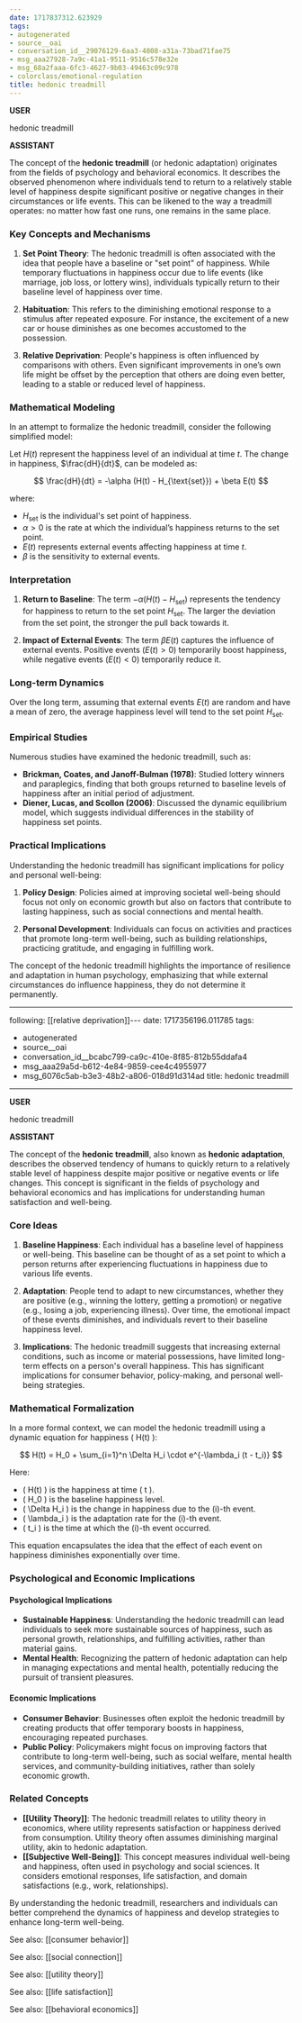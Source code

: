 ```yaml
---
date: 1717837312.623929
tags:
- autogenerated
- source__oai
- conversation_id__29076129-6aa3-4808-a31a-73bad71fae75
- msg_aaa27928-7a9c-41a1-9511-9516c578e32e
- msg_68a2faaa-6fc3-4627-9b03-49463c09c978
- colorclass/emotional-regulation
title: hedonic treadmill
---
```


**USER**

hedonic treadmill


**ASSISTANT**

The concept of the **hedonic treadmill** (or hedonic adaptation) originates from the fields of psychology and behavioral economics. It describes the observed phenomenon where individuals tend to return to a relatively stable level of happiness despite significant positive or negative changes in their circumstances or life events. This can be likened to the way a treadmill operates: no matter how fast one runs, one remains in the same place.

### Key Concepts and Mechanisms

1. **Set Point Theory**: The hedonic treadmill is often associated with the idea that people have a baseline or "set point" of happiness. While temporary fluctuations in happiness occur due to life events (like marriage, job loss, or lottery wins), individuals typically return to their baseline level of happiness over time.

2. **Habituation**: This refers to the diminishing emotional response to a stimulus after repeated exposure. For instance, the excitement of a new car or house diminishes as one becomes accustomed to the possession.

3. **Relative Deprivation**: People's happiness is often influenced by comparisons with others. Even significant improvements in one’s own life might be offset by the perception that others are doing even better, leading to a stable or reduced level of happiness.

### Mathematical Modeling

In an attempt to formalize the hedonic treadmill, consider the following simplified model:

Let $H(t)$ represent the happiness level of an individual at time $t$. The change in happiness, $\frac{dH}{dt}$, can be modeled as:

$$
\frac{dH}{dt} = -\alpha (H(t) - H_{\text{set}}) + \beta E(t)
$$

where:
- $H_{\text{set}}$ is the individual's set point of happiness.
- $\alpha > 0$ is the rate at which the individual’s happiness returns to the set point.
- $E(t)$ represents external events affecting happiness at time $t$.
- $\beta$ is the sensitivity to external events.

### Interpretation

1. **Return to Baseline**: The term $-\alpha (H(t) - H_{\text{set}})$ represents the tendency for happiness to return to the set point $H_{\text{set}}$. The larger the deviation from the set point, the stronger the pull back towards it.

2. **Impact of External Events**: The term $\beta E(t)$ captures the influence of external events. Positive events ($E(t) > 0$) temporarily boost happiness, while negative events ($E(t) < 0$) temporarily reduce it.

### Long-term Dynamics

Over the long term, assuming that external events $E(t)$ are random and have a mean of zero, the average happiness level will tend to the set point $H_{\text{set}}$.

### Empirical Studies

Numerous studies have examined the hedonic treadmill, such as:

- **Brickman, Coates, and Janoff-Bulman (1978)**: Studied lottery winners and paraplegics, finding that both groups returned to baseline levels of happiness after an initial period of adjustment.
- **Diener, Lucas, and Scollon (2006)**: Discussed the dynamic equilibrium model, which suggests individual differences in the stability of happiness set points.

### Practical Implications

Understanding the hedonic treadmill has significant implications for policy and personal well-being:

1. **Policy Design**: Policies aimed at improving societal well-being should focus not only on economic growth but also on factors that contribute to lasting happiness, such as social connections and mental health.

2. **Personal Development**: Individuals can focus on activities and practices that promote long-term well-being, such as building relationships, practicing gratitude, and engaging in fulfilling work.

The concept of the hedonic treadmill highlights the importance of resilience and adaptation in human psychology, emphasizing that while external circumstances do influence happiness, they do not determine it permanently.


---


following: [[relative deprivation]]---
date: 1717356196.011785
tags:
- autogenerated
- source__oai
- conversation_id__bcabc799-ca9c-410e-8f85-812b55ddafa4
- msg_aaa29a5d-b612-4e84-9859-cee4c4955977
- msg_6076c5ab-b3e3-48b2-a806-018d91d314ad
title: hedonic treadmill
---


**USER**

hedonic treadmill


**ASSISTANT**

The concept of the **hedonic treadmill**, also known as **hedonic adaptation**, describes the observed tendency of humans to quickly return to a relatively stable level of happiness despite major positive or negative events or life changes. This concept is significant in the fields of psychology and behavioral economics and has implications for understanding human satisfaction and well-being.

### Core Ideas

1. **Baseline Happiness**: Each individual has a baseline level of happiness or well-being. This baseline can be thought of as a set point to which a person returns after experiencing fluctuations in happiness due to various life events.

2. **Adaptation**: People tend to adapt to new circumstances, whether they are positive (e.g., winning the lottery, getting a promotion) or negative (e.g., losing a job, experiencing illness). Over time, the emotional impact of these events diminishes, and individuals revert to their baseline happiness level.

3. **Implications**: The hedonic treadmill suggests that increasing external conditions, such as income or material possessions, have limited long-term effects on a person's overall happiness. This has significant implications for consumer behavior, policy-making, and personal well-being strategies.

### Mathematical Formalization

In a more formal context, we can model the hedonic treadmill using a dynamic equation for happiness \( H(t) \):

$$
H(t) = H_0 + \sum_{i=1}^n \Delta H_i \cdot e^{-\lambda_i (t - t_i)}
$$

Here:
- \( H(t) \) is the happiness at time \( t \).
- \( H_0 \) is the baseline happiness level.
- \( \Delta H_i \) is the change in happiness due to the \(i\)-th event.
- \( \lambda_i \) is the adaptation rate for the \(i\)-th event.
- \( t_i \) is the time at which the \(i\)-th event occurred.

This equation encapsulates the idea that the effect of each event on happiness diminishes exponentially over time.

### Psychological and Economic Implications

#### Psychological Implications
- **Sustainable Happiness**: Understanding the hedonic treadmill can lead individuals to seek more sustainable sources of happiness, such as personal growth, relationships, and fulfilling activities, rather than material gains.
- **Mental Health**: Recognizing the pattern of hedonic adaptation can help in managing expectations and mental health, potentially reducing the pursuit of transient pleasures.

#### Economic Implications
- **Consumer Behavior**: Businesses often exploit the hedonic treadmill by creating products that offer temporary boosts in happiness, encouraging repeated purchases.
- **Public Policy**: Policymakers might focus on improving factors that contribute to long-term well-being, such as social welfare, mental health services, and community-building initiatives, rather than solely economic growth.

### Related Concepts

- **[[Utility Theory]]**: The hedonic treadmill relates to utility theory in economics, where utility represents satisfaction or happiness derived from consumption. Utility theory often assumes diminishing marginal utility, akin to hedonic adaptation.
- **[[Subjective Well-Being]]**: This concept measures individual well-being and happiness, often used in psychology and social sciences. It considers emotional responses, life satisfaction, and domain satisfactions (e.g., work, relationships).

By understanding the hedonic treadmill, researchers and individuals can better comprehend the dynamics of happiness and develop strategies to enhance long-term well-being.

See also: [[consumer behavior]]


See also: [[social connection]]


See also: [[utility theory]]


See also: [[life satisfaction]]


See also: [[behavioral economics]]